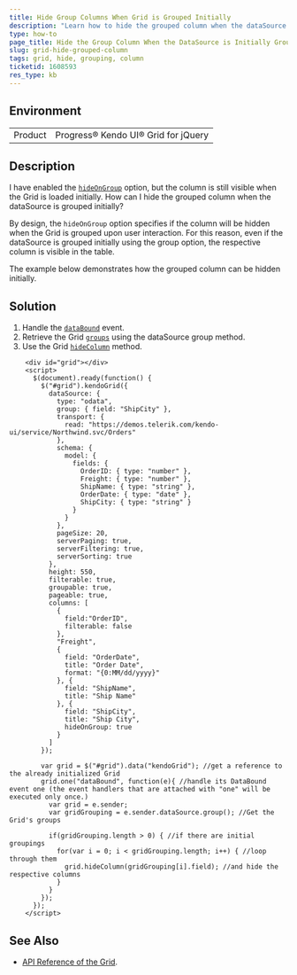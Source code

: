 ```yaml
---
title: Hide Group Columns When Grid is Grouped Initially
description: "Learn how to hide the grouped column when the dataSource is initially grouped in the Kendo UI Grid."
type: how-to
page_title: Hide the Group Column When the DataSource is Initially Grouped - Kendo UI for jQuery Grid
slug: grid-hide-grouped-column
tags: grid, hide, grouping, column
ticketid: 1608593
res_type: kb
---
```


## Environment

<table>	
	<tr>
		<td>Product</td>
		<td>Progress® Kendo UI® Grid for jQuery</td> 
	</tr>
</table>


## Description

I have enabled the [`hideOnGroup`](https://docs.telerik.com/kendo-ui/api/javascript/ui/grid/configuration/columns.hideongroup) option, but the column is still visible when the Grid is loaded initially. How can I hide the grouped column when the dataSource is grouped initially?

By design, the `hideOnGroup` option specifies if the column will be hidden when the Grid is grouped upon user interaction. For this reason, even if the dataSource is grouped initially using the group option, the respective column is visible in the table.


The example below demonstrates how the grouped column can be hidden initially.

## Solution

1. Handle the [`dataBound`](https://docs.telerik.com/kendo-ui/api/javascript/ui/grid/events/databound) event.
1. Retrieve the Grid [`groups`](https://docs.telerik.com/kendo-ui/api/javascript/data/datasource/methods/group) using the dataSource group method.
1. Use the Grid [`hideColumn`](https://docs.telerik.com/kendo-ui/api/javascript/ui/grid/methods/hidecolumn) method.

```dojo
	<div id="grid"></div>
    <script>
      $(document).ready(function() {
        $("#grid").kendoGrid({
          dataSource: {
            type: "odata",
            group: { field: "ShipCity" },
            transport: {
              read: "https://demos.telerik.com/kendo-ui/service/Northwind.svc/Orders"
            },
            schema: {
              model: {
                fields: {
                  OrderID: { type: "number" },
                  Freight: { type: "number" },
                  ShipName: { type: "string" },
                  OrderDate: { type: "date" },
                  ShipCity: { type: "string" }
                }
              }
            },
            pageSize: 20,
            serverPaging: true,
            serverFiltering: true,
            serverSorting: true
          },
          height: 550,
          filterable: true,
          groupable: true,
          pageable: true,
          columns: [
            {
              field:"OrderID",
              filterable: false
            },
            "Freight",
            {
              field: "OrderDate",
              title: "Order Date",
              format: "{0:MM/dd/yyyy}"
            }, {
              field: "ShipName",
              title: "Ship Name"
            }, {
              field: "ShipCity",
              title: "Ship City",
              hideOnGroup: true
            }
          ]
        });

        var grid = $("#grid").data("kendoGrid"); //get a reference to the already initialized Grid
        grid.one("dataBound", function(e){ //handle its DataBound event one (the event handlers that are attached with "one" will be executed only once.)
          var grid = e.sender;
          var gridGrouping = e.sender.dataSource.group(); //Get the Grid's groups

          if(gridGrouping.length > 0) { //if there are initial groupings
            for(var i = 0; i < gridGrouping.length; i++) { //loop through them 
              grid.hideColumn(gridGrouping[i].field); //and hide the respective columns
            }
          }
        });
      });
    </script>
```

## See Also

* [API Reference of the Grid](https://docs.telerik.com/kendo-ui/api/javascript/ui/grid).
